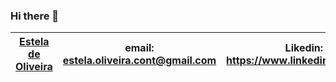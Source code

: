 ### Hi there 👋

| [Estela de Oliveira](https://github.com/ste2021) | email: estela.oliveira.cont@gmail.com  	| Likedin: https://www.linkedin.com/feed/ | Insta: [@ste2021](https://www.instagram.com/ste2021/)|
|---	|---	|---	|---	|

<!--
**ste2021/ste2021** is a ✨ _special_ ✨ repository because its `README.md` (this file) appears on your GitHub profile.

